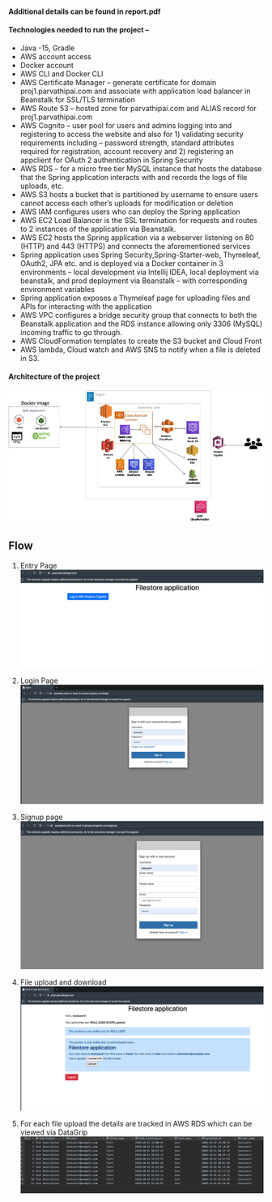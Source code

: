 #### Additional details can be found in report.pdf

#### Technologies needed to run the project – 
* Java -15, Gradle
* AWS account access
* Docker account
* AWS CLI and Docker CLI
* AWS Certificate Manager – generate certificate for domain proj1.parvathipai.com and associate with application load balancer in Beanstalk for SSL/TLS termination
* AWS Route 53 – hosted zone for parvathipai.com and ALIAS record for proj1.parvathipai.com
* AWS Cognito – user pool for users and admins logging into and registering to access the website and also for 1) validating security requirements including – password strength, standard attributes required for registration, account recovery and 2) registering an appclient for OAuth 2 authentication in Spring Security
* AWS RDS – for a micro free tier MySQL instance that hosts the database that the Spring application interacts with and records the logs of file uploads, etc.
* AWS S3 hosts a bucket that is partitioned by username to ensure users cannot access each other’s uploads for modification or deletion
* AWS IAM configures users who can deploy the Spring application
* AWS EC2 Load Balancer is the SSL termination for requests and routes to 2 instances of the application via Beanstalk.
* AWS EC2 hosts the Spring application via a webserver listening on 80 (HTTP) and 443 (HTTPS) and connects the aforementioned services
* Spring application uses Spring Security,Spring-Starter-web, Thymeleaf, OAuth2, JPA etc. and is deployed via a Docker container in 3 environments – local development via Intellij IDEA, local deployment via beanstalk, and prod deployment via Beanstalk – with corresponding environment variables
* Spring application exposes a Thymeleaf page for uploading files and APIs for interacting with the application
* AWS VPC configures a bridge security group that connects to both the Beanstalk application and the RDS instance allowing only 3306 (MySQL) incoming traffic to go through.
* AWS CloudFormation templates to create the S3 bucket and Cloud Front
* AWS lambda, Cloud watch and AWS SNS to notify when a file is deleted in S3.

#### Architecture of the project
<img src="screenshots/Picture1.jpg" />

## Flow
1. Entry Page
   <img src="screenshots/Picture2.jpg" />

2. Login Page
   <img src="screenshots/Picture3.jpg" />

3. Signup page
   <img src="screenshots/Picture7.jpg" />

4. File upload and download
   <img src="screenshots/Picture4.jpg" />

5. For each file upload the details are tracked in AWS RDS which can be viewed via DataGrip
   <img src="screenshots/Picture6.jpg" />
